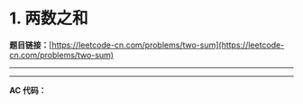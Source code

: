 # 1. 两数之和

**题目链接：**[https://leetcode-cn.com/problems/two-sum](https://leetcode-cn.com/problems/two-sum)

---

<Cards card="leetcode_1_two-sum"></Cards>

---

**AC 代码：**

```java

```